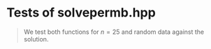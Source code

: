 # Tests of solvepermb.hpp

> We test both functions for $n = 25$ and random data against the solution.
